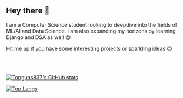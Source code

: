 ## Hey there 👋

<!--
**topguns837/topguns837** is a ✨ _special_ ✨ repository because its `README.md` (this file) appears on your GitHub profile.

Here are some ideas to get you started:

- 🔭 I’m currently working on ...
- 🌱 I’m currently learning ...
- 👯 I’m looking to collaborate on ...
- 🤔 I’m looking for help with ...
- 💬 Ask me about ...
- 📫 How to reach me: ...
- 😄 Pronouns: ...
- ⚡ Fun fact: ...
-->

I am a Computer Science student looking to deepdive into the fields of ML/AI and Data Science.
I am also expanding my horizons by learning Django and DSA as well :yum:

Hit me up if you have some interesting projects or sparkling ideas :heart_eyes:

<br><br>

[![Topguns837's GitHub stats](https://github-readme-stats.vercel.app/api?username=topguns837&hide=stars&show_icons=true&theme=tokyonight)](https://github.com/anuraghazra/github-readme-stats)

[![Top Langs](https://github-readme-stats.vercel.app/api/top-langs/?username=topguns837&theme=radical)](https://github.com/anuraghazra/github-readme-stats)
<br><br><br>

<!--START_SECTION:activity-->

<!--END_SECTION:activity-->




